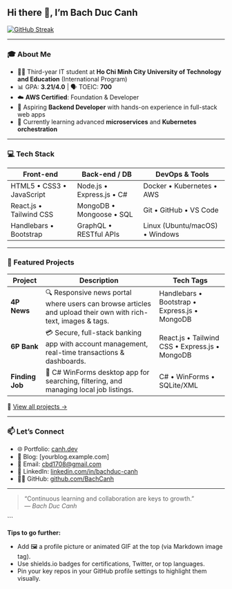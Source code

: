 ## Hi there 👋, I’m **Bach Duc Canh**

[![GitHub Streak](https://github-readme-streak-stats.herokuapp.com/?user=BachCanh)](https://git.io/streak-stats)

---

### 🎓 About Me
- 👨‍🎓 Third-year IT student at **Ho Chi Minh City University of Technology and Education** (International Program)  
- 📊 GPA: **3.21/4.0**  |  🗣️ TOEIC: **700**  
- ☁️ **AWS Certified**: Foundation & Developer  
- 💼 Aspiring **Backend Developer** with hands-on experience in full-stack web apps  
- 🌱 Currently learning advanced **microservices** and **Kubernetes orchestration**

---

### 💻 Tech Stack

| Front-end                    | Back-end / DB                 | DevOps & Tools                 |
| ---------------------------- | ----------------------------- | ------------------------------ |
| HTML5 • CSS3 • JavaScript    | Node.js • Express.js • C#     | Docker • Kubernetes • AWS      |
| React.js • Tailwind CSS      | MongoDB • Mongoose • SQL      | Git • GitHub • VS Code         |
| Handlebars • Bootstrap       | GraphQL • RESTful APIs        | Linux (Ubuntu/macOS) • Windows |

---

### 🚀 Featured Projects

| Project     | Description                                                | Tech Tags                                 |
| ----------- | ---------------------------------------------------------- | ----------------------------------------- |
| **4P News** | 🔍 Responsive news portal where users can browse articles and upload their own with rich-text, images & tags. | Handlebars • Bootstrap • Express.js • MongoDB |
| **6P Bank** | 💳 Secure, full-stack banking app with account management, real-time transactions & dashboards. | React.js • Tailwind CSS • Express.js • MongoDB |
| **Finding Job** | 🔎 C# WinForms desktop app for searching, filtering, and managing local job listings. | C# • WinForms • SQLite/XML              |

🔗 [View all projects →](https://github.com/BachCanh?tab=repositories)

---

### 📫 Let’s Connect
- 🌐 Portfolio: [canh.dev](https://canh.dev)  
- 📝 Blog: [yourblog.example.com]  
- 📨 Email: [cbd1708@gmail.com](mailto:cbd1708@gmail.com)  
- 💬 LinkedIn: [linkedin.com/in/bachduc-canh](https://linkedin.com/in/bachduc-canh)  
- 👨‍💻 GitHub: [github.com/BachCanh](https://github.com/BachCanh)

---

> “Continuous learning and collaboration are keys to growth.”  
> — *Bach Duc Canh*

<!--
**BachCanh/BachCanh** is a ✨ special repository because its `README.md` appears on your GitHub profile.
Feel free to tweak any section to match your personal style or update links!
-->```

**Tips to go further:**
- Add 🖼️ a profile picture or animated GIF at the top (via Markdown image tag).  
- Use shields.io badges for certifications, Twitter, or top languages.  
- Pin your key repos in your GitHub profile settings to highlight them visually.
